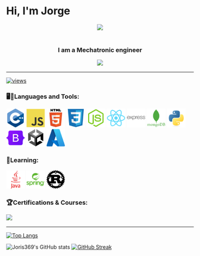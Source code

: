# Hi, I'm Jorge
<div id="my-header" align="center">
 <img src="https://media.giphy.com/media/MT5UUV1d4CXE2A37Dg/giphy.gif" width="200px"><br><br>
  <h3>I am a Mechatronic engineer </h3>
  
  <a href="https://twitter.com/Joris369">
    <img src="https://img.shields.io/twitter/follow/Joris369?logo=twitter&style=for-the-badge">
   
   
   
  </a>
</div>

---
[![views](https://visitcount.itsvg.in/api?id=Joris369&icon=5&color=1)](https://visitcount.itsvg.in)
<div>
<h3> 🖥️🔧Languages and Tools: </h3>
  <div align="left">
    <img src="https://github.com/devicons/devicon/blob/master/icons/cplusplus/cplusplus-original.svg" width="50px">
    <img src="https://github.com/devicons/devicon/blob/master/icons/javascript/javascript-original.svg" width="50px">
    <img src="https://github.com/devicons/devicon/blob/master/icons/html5/html5-original-wordmark.svg" width="50px">
    <img src="https://github.com/devicons/devicon/blob/master/icons/css3/css3-original.svg" width="50px">
    <img src="https://github.com/devicons/devicon/blob/master/icons/nodejs/nodejs-original.svg" width="50px">
    <img src="https://github.com/devicons/devicon/blob/master/icons/react/react-original.svg" width="50px">
    <img src="https://github.com/devicons/devicon/blob/master/icons/express/express-original-wordmark.svg" width="50px">
    <img src="https://github.com/devicons/devicon/blob/master/icons/mongodb/mongodb-plain-wordmark.svg" width="50px">
    <img src="https://github.com/devicons/devicon/blob/master/icons/python/python-original.svg" width="50px">
    <img src="https://github.com/devicons/devicon/blob/master/icons/bootstrap/bootstrap-original.svg" width="50px">
    <img src="https://github.com/devicons/devicon/blob/master/icons/unity/unity-original.svg" width="50px">
    <img src="https://github.com/devicons/devicon/blob/master/icons/azure/azure-original.svg" width="50px">
  </div>
  
  <h3> 📝Learning: </h3>
  <div align="left">
    <img src="https://github.com/devicons/devicon/blob/master/icons/java/java-plain-wordmark.svg" width="50px">
    <img src="https://github.com/devicons/devicon/blob/master/icons/spring/spring-original-wordmark.svg" width="50px">
    <img src="https://github.com/devicons/devicon/blob/master/icons/rust/rust-plain.svg" width="50px">
    
  </div>
  
    
  <div align="left">
    <h3> 🏆Certifications & Courses: </h3>
    <a href="https://www.credly.com/badges/c00a3ecd-8ff7-456c-b802-4f2789a26c6a"><img src="https://learn.microsoft.com/es-es/media/learn/certification/badges/microsoft-certified-fundamentals-badge.svg" width="100px"></a>
    
  </div>
</div>

---
[![Top Langs](https://github-readme-stats.vercel.app/api/top-langs/?username=Joris369&layout=donut)](https://github.com/anuraghazra/github-readme-stats)

![Joris369's GitHub stats](https://github-readme-stats.vercel.app/api?username=Joris369&show_icons=true&theme=transparent)
[![GitHub Streak](http://github-readme-streak-stats.herokuapp.com?user=Joris369&theme=transparent&hide_border=true&date_format=j%2Fn%5B%2FY%5D)](https://git.io/streak-stats)
